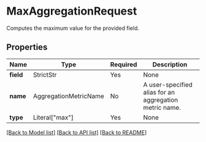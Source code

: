 # MaxAggregationRequest

Computes the maximum value for the provided field.

## Properties
Name | Type | Required | Description |
------------ | ------------- | ------------- | ------------- |
**field** | StrictStr | Yes | None |
**name** | AggregationMetricName | No | A user-specified alias for an aggregation metric name. |
**type** | Literal["max"] | Yes | None |


[[Back to Model list]](../../README.md#documentation-for-models) [[Back to API list]](../../README.md#documentation-for-api-endpoints) [[Back to README]](../../README.md)
